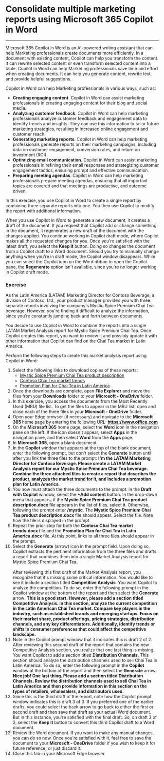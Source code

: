 # Consolidate multiple marketing reports using Microsoft 365 Copilot in Word
---
Microsoft 365 Copilot in Word is an AI-powered writing assistant that can help Marketing professionals create documents more efficiently. In a document with existing content, Copilot can help you transform the content. It can rewrite selected content or even transform selected content into a table. Copilot in Word can help Marketing professionals save time and effort when creating documents. It can help you generate content, rewrite text, and provide helpful suggestions.

Copilot in Word can help Marketing professionals in various ways, such as:

- **Creating engaging content**. Copilot in Word can assist marketing professionals in creating engaging content for their blog and social media.
- **Analyzing customer feedback**. Copilot in Word can help marketing professionals analyze customer feedback and engagement data to identify trends and insights. They can use this information to tailor future marketing strategies, resulting in increased online engagement and customer reach.
- **Generating marketing reports**. Copilot in Word can help marketing professionals generate reports on their marketing campaigns, including data on customer engagement, conversion rates, and return on investment (ROI).
- **Optimizing email communication**. Copilot in Word can assist marketing professionals in refining their email responses and strategizing customer engagement tactics, ensuring prompt and effective communication.
- **Preparing meeting agendas**. Copilot in Word can help marketing professionals prepare meeting agendas, ensuring that all important topics are covered and that meetings are productive, and outcome driven.

In this exercise, you use Copilot in Word to create a single report by combining three separate reports into one. You then use Copilot to modify the report with additional information.

When you use Copilot in Word to generate a new document, it creates a draft of the document. If you request that Copilot add or change something in the document, it regenerates a new draft of the document with the changes applied. You continue working in Copilot draft mode, where Copilot makes all the requested changes for you. Once you're satisfied with the latest draft, you select the **Keep it** button. Doing so changes the document from a Copilot draft to a Word document. Should you try to manually change anything when you're in draft mode, the Copilot window disappears. While you can select the Copilot icon on the Word ribbon to open the Copilot pane, the **Regenerate** option isn't available, since you're no longer working in Copilot draft mode.

### Exercise

As the Latin America (LATAM) Marketing Director for Contoso Beverage, a division of Contoso, Ltd., your product manager provided you with three separate reports involving the company's Mystic Spice Premium Chai Tea beverage. However, you're finding it difficult to analyze the information, since you're constantly jumping back and forth between documents.

You decide to use Copilot in Word to combine the reports into a single LATAM Market Analysis report for Mystic Spice Premium Chai Tea. Once Copilot creates this report, you want to review it and possibly update it with other information that Copilot can find on the Chai Tea market in Latin America.

Perform the following steps to create this market analysis report using Copilot in Word:

1. Select the following links to download copies of these reports:
    - [Mystic Spice Premium Chai Tea product description](https://go.microsoft.com/fwlink/?linkid=2268929)
    - [Contoso Chai Tea market trends](https://go.microsoft.com/fwlink/?linkid=2269122)
    - [Promotion Plan for Chai Tea in Latin America](https://go.microsoft.com/fwlink/?linkid=2269126)
1. Once the downloads are complete, open **File Explorer** and move the files from your **Downloads** folder to your **Microsoft - OneDrive** folder.
1. In this exercise, you access the documents from the Most Recently Used (MRU) file list. To get the files to appear in the MRU list, open and close each of the three files in your **Microsoft - OneDrive** folder.
1. Open your Edge browser (if necessary) and navigate to the **Microsoft 365** home page by entering the following URL: **https://www.office.com**  
1. On the **Microsoft 365** home page, select the **Word** icon in the navigation pane on the left. If the icon doesn't appear, select **Apps** in the navigation pane, and then select **Word** from the **Apps** page.
1. In **Microsoft 365**, open a blank document.
1. In the **Copilot** window that appears at the top of the blank document, enter the following prompt, but don't select the **Generate** button until after you link the three files to the prompt: **I'm the LATAM Marketing Director for Contoso Beverage. Please create a LATAM Market Analysis report for our Mystic Spice Premium Chai Tea beverage. Combine the three attached files to create a report that describes the product, analyzes the market trend for it, and includes a promotion plan for Latin America**.
1. You now must attach the three documents to the prompt. In the **Draft with Copilot** window, select the **+Add content** button. In the drop-down menu that appears, if the **Mystic Spice Premium Chai Tea product description.docx** file appears in the list of files, select it. Otherwise, following the prompt enter **/mystic**.  The **Mystic Spice Premium Chai Tea product description.docx** file should appear. Select the file. Note how the file is displayed in the prompt.
1. Repeat the prior step for both the **Contoso Chai Tea market trends.docx** file and the **Promotion Plan for Chai Tea in Latin America.docx** file. At this point, links to all three files should appear in the prompt.
1. Select the **Generate** (arrow) icon in the prompt field. Upon doing so, Copilot extracts the pertinent information from the three files and drafts a report that combines them into a single Market Analysis report for Mystic Spice Premium Chai Tea.<br><br>After reviewing this first draft of the Market Analysis report, you recognize that it's missing some critical information. You would like to see it include a section titled **Competitive Analysis**. You want Copilot to analyze the competition. To do so, enter the following prompt in the Copilot window at the bottom of the report and then select the **Generate** arrow: **This is a good start. However, please add a section titled Competitive Analysis. In this section, analyze the current competition in the Latin American Chai Tea market. Compare key players in the industry, such as established brands and emerging startups. Focus on their market share, product offerings, pricing strategies, distribution channels, and any key differentiators. Additionally, identify trends or shifts in consumer preferences that could affect the competitive landscape.**
1. Note in the Copilot prompt window that it indicates this is draft 2 of 2. After reviewing this second draft of the report that contains the new Competitive Analysis section, you realize that one last thing is missing. You want Copilot to add a section titled **Distribution Channels**. This section should analyze the distribution channels used to sell Chai Tea in Latin America. To do so, enter the following prompt in the **Copilot** window at the bottom of the report and then select the **Generate** arrow: **Nice job! One last thing. Please add a section titled Distribution Channels. Review the distribution channels used to sell Chai Tea in Latin America and then provide information in this section on the types of retailers, wholesalers, and distributors used**.
1. Since this is the third draft of the report, note how the Copilot prompt window indicates this is draft 3 of 3. If you preferred one of the earlier drafts, you could select the back arrow to go back to either the first or second draft and then save that draft as your actual Word document. But in this instance, you're satisfied with the final draft. So, on draft 3 of 3, select the **Keep it** button to convert this third Copilot draft to a Word document.
1. Review the Word document. If you want to make any manual changes, you can do so now. Once you're satisfied with it, feel free to save the document to your **Microsoft - OneDrive** folder if you wish to keep it for future reference, or just discard it.
1. Close this tab in your Microsoft Edge browser.

